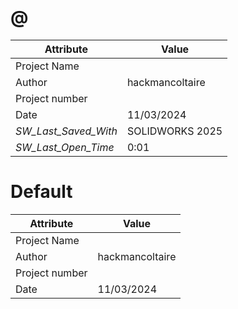 # @
| Attribute | Value |
| ---  | ---     |
| Project Name |  |
| Author | hackmancoltaire |
| Project number |  |
| Date | 11/03/2024 |
| _SW_Last_Saved_With_ | SOLIDWORKS 2025 |
| _SW_Last_Open_Time_ | 0:01 |
# Default
| Attribute | Value |
| ---  | ---     |
| Project Name |  |
| Author | hackmancoltaire |
| Project number |  |
| Date | 11/03/2024 |
